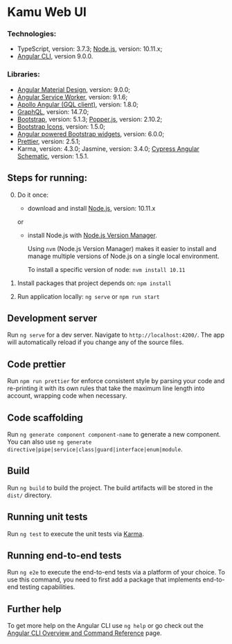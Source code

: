 # Kamu Web UI

### Technologies:

- TypeScript, version: 3.7.3; [Node.js](https://nodejs.org/en/download/releases/), version: 10.11.x;
- [Angular CLI](https://github.com/angular/angular-cli), version 9.0.0.

### Libraries:

- [Angular Material Design](https://material.angular.io/), version: 9.0.0;
- [Angular Service Worker](https://www.npmjs.com/package/@angular/service-worker), version: 9.1.6;
- [Apollo Angular (GQL client)](https://apollo-angular.com/docs/), version: 1.8.0; 
- [GraphQL](https://www.npmjs.com/package/graphql), version: 14.7.0;
- [Bootstrap](https://www.npmjs.com/package/bootstrap), version: 5.1.3; [Popper.js](https://www.npmjs.com/package/@popperjs/core), version: 2.10.2;
- [Bootstrap Icons](https://www.npmjs.com/package/bootstrap-icons), version: 1.5.0;
- [Angular powered Bootstrap widgets](https://www.npmjs.com/package/@ng-bootstrap/ng-bootstrap), version: 6.0.0;
- [Prettier](https://www.npmjs.com/package/prettier), version: 2.5.1;
- Karma, version: 4.3.0; Jasmine, version: 3.4.0; [Cypress Angular Schematic](https://www.npmjs.com/package/@cypress/schematic/v/1.5.1), version: 1.5.1.

## Steps for running:
0. Do it once: 
   - download and install [Node.js](https://nodejs.org/en/download/releases/), version: 10.11.x
     
    or 
   - install Node.js with [Node.js Version Manager](https://github.com/nvm-sh/nvm). 
     
        Using `nvm` (Node.js Version Manager) makes it easier to install and manage multiple versions of Node.js on a single local environment.
    
        To install a specific version of node: `nvm install 10.11`


1. Install packages that project depends on: `npm install`
2. Run application locally: `ng serve` or `npm run start`
   

## Development server

Run `ng serve` for a dev server. Navigate to `http://localhost:4200/`. The app will automatically reload if you change any of the source files.

## Code prettier

Run `npm run prettier` for enforce consistent style by parsing your code and re-printing it with its own rules that take the maximum line length into account, wrapping code when necessary.

## Code scaffolding

Run `ng generate component component-name` to generate a new component. You can also use `ng generate directive|pipe|service|class|guard|interface|enum|module`.

## Build

Run `ng build` to build the project. The build artifacts will be stored in the `dist/` directory.

## Running unit tests

Run `ng test` to execute the unit tests via [Karma](https://karma-runner.github.io).

## Running end-to-end tests

Run `ng e2e` to execute the end-to-end tests via a platform of your choice. To use this command, you need to first add a package that implements end-to-end testing capabilities.

## Further help

To get more help on the Angular CLI use `ng help` or go check out the [Angular CLI Overview and Command Reference](https://angular.io/cli) page.
